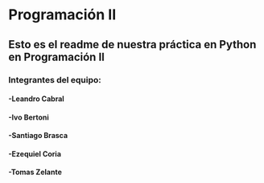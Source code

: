 # Programación II 
## Esto es el readme de nuestra práctica en Python en Programación II
### Integrantes del equipo:
#### -Leandro Cabral
#### -Ivo Bertoni
#### -Santiago Brasca
#### -Ezequiel Coria
#### -Tomas Zelante